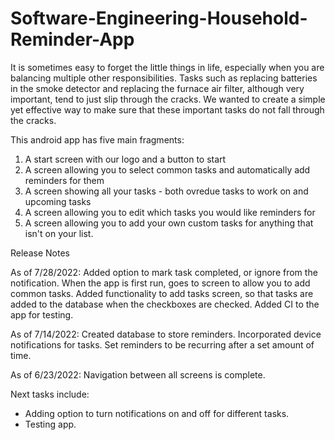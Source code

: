 # Software-Engineering-Household-Reminder-App

It is sometimes easy to forget the little things in life, especially when you are balancing multiple other responsibilities. 
Tasks such as replacing batteries in the smoke detector and replacing the furnace air filter, although very important, tend to just slip through the cracks. 
We wanted to create a simple yet effective way to make sure that these important tasks do not fall through the cracks.

This android app has five main fragments:
1. A start screen with our logo and a button to start
2. A screen allowing you to select common tasks and automatically add reminders for them
3. A screen showing all your tasks - both ovredue tasks to work on and upcoming tasks
4. A screen allowing you to edit which tasks you would like reminders for
5. A screen allowing you to add your own custom tasks for anything that isn't on your list.

Release Notes

As of 7/28/2022:
Added option to mark task completed, or ignore from the notification.
When the app is first run, goes to screen to allow you to add common tasks.
Added functionality to add tasks screen, so that tasks are added to the database when the checkboxes are checked.
Added CI to the app for testing.

As of 7/14/2022:
Created database to store reminders.
Incorporated device notifications for tasks.
Set reminders to be recurring after a set amount of time.

As of 6/23/2022:
Navigation between all screens is complete.


Next tasks include:
- Adding option to turn notifications on and off for different tasks.
- Testing app.
